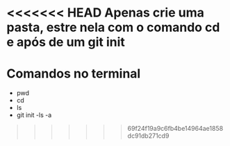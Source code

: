 <<<<<<< HEAD
 Apenas crie uma pasta, estre nela com o comando cd e após de um git init
=======
# Comandos no terminal

- pwd
- cd
- ls
- git init
-ls -a
>>>>>>> 69f24f19a9c6fb4be14964ae1858dc91db271cd9
